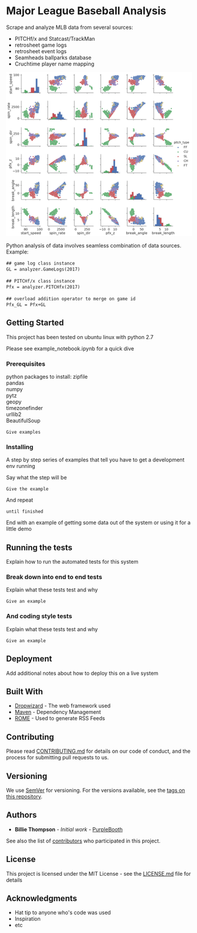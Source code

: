 # Major League Baseball Analysis

Scrape and analyze MLB data from several sources:
* PITCHf/x and Statcast/TrackMan
* retrosheet game logs
* retrosheet event logs
* Seamheads ballparks database
* Cruchtime player name mapping

![alt text](https://raw.githubusercontent.com/tmulholland/baseball/master/figs/jon-gray-2017.png)



Python analysis of data involves seamless combination of data sources. 
Example:
```
## game log class instance
GL = analyzer.GameLogs(2017)

## PITCHf/x class instance
Pfx = analyzer.PITCHfx(2017)

## overload addition operator to merge on game id
Pfx_GL = Pfx+GL
```

## Getting Started

This project has been tested on ubuntu linux with python 2.7

Please see example_notebook.ipynb for a quick dive

### Prerequisites

python packages to install:
zipfile  
pandas  
numpy  
pytz  
geopy  
timezonefinder  
urllib2  
BeautifulSoup  

```
Give examples
```

### Installing

A step by step series of examples that tell you have to get a development env running

Say what the step will be

```
Give the example
```

And repeat

```
until finished
```

End with an example of getting some data out of the system or using it for a little demo

## Running the tests

Explain how to run the automated tests for this system

### Break down into end to end tests

Explain what these tests test and why

```
Give an example
```

### And coding style tests

Explain what these tests test and why

```
Give an example
```

## Deployment

Add additional notes about how to deploy this on a live system

## Built With

* [Dropwizard](http://www.dropwizard.io/1.0.2/docs/) - The web framework used
* [Maven](https://maven.apache.org/) - Dependency Management
* [ROME](https://rometools.github.io/rome/) - Used to generate RSS Feeds

## Contributing

Please read [CONTRIBUTING.md](https://gist.github.com/PurpleBooth/b24679402957c63ec426) for details on our code of conduct, and the process for submitting pull requests to us.

## Versioning

We use [SemVer](http://semver.org/) for versioning. For the versions available, see the [tags on this repository](https://github.com/your/project/tags). 

## Authors

* **Billie Thompson** - *Initial work* - [PurpleBooth](https://github.com/PurpleBooth)

See also the list of [contributors](https://github.com/your/project/contributors) who participated in this project.

## License

This project is licensed under the MIT License - see the [LICENSE.md](LICENSE.md) file for details

## Acknowledgments

* Hat tip to anyone who's code was used
* Inspiration
* etc
